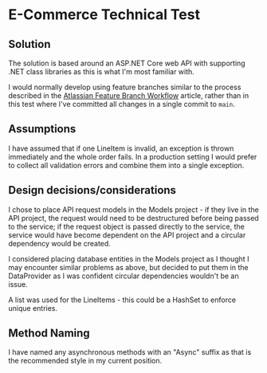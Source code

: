 # E-Commerce Technical Test

## Solution

The solution is based around an ASP.NET Core web API with supporting .NET class libraries as this is what I'm most familiar with.

I would normally develop using feature branches similar to the process described in the [Atlassian Feature Branch Workflow](https://www.atlassian.com/git/tutorials/comparing-workflows/feature-branch-workflow) article, rather than in this test where I've committed all changes in a single commit to `main`.

## Assumptions

I have assumed that if one LineItem is invalid, an exception is thrown immediately and the whole order fails. In a production setting I would prefer to collect all validation errors and combine them into a single exception.

## Design decisions/considerations

I chose to place API request models in the Models project - if they live in the API project, the request would need to be destructured before being passed to the service; if the request object is passed directly to the service, the service would have become dependent on the API project and a circular dependency would be created.

I considered placing database entities in the Models project as I thought I may encounter similar problems as above, but decided to put them in the DataProvider as I was confident circular dependencies wouldn't be an issue.

A list was used for the LineItems - this could be a HashSet to enforce unique entries.

## Method Naming

I have named any asynchronous methods with an "Async" suffix as that is the recommended style in my current position.